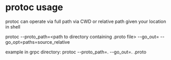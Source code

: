 # protoc usage
protoc can operate via full path via CWD or relative path given your location in shell

protoc --proto_path=<path to directory containing .proto file> --go_out=<output directory> --go_opt=paths=source_relative <name of the proto file>

example in grpc directory:
protoc --proto_path=. --go_out=. .proto